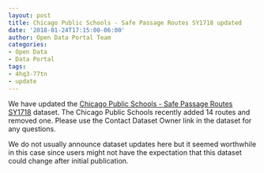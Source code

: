 ```yaml
---
layout: post
title: Chicago Public Schools - Safe Passage Routes SY1718 updated
date: '2018-01-24T17:15:00-06:00'
author: Open Data Portal Team
categories:
- Open Data
- Data Portal
tags:
- 4hq3-77tn
- update
---
```

We have updated the [Chicago Public Schools - Safe Passage Routes SY1718](https://data.cityofchicago.org/d/4hq3-77tn) dataset. The Chicago Public Schools recently added 14 routes and removed one. Please use the Contact Dataset Owner link in the dataset for any questions.

We do not usually announce dataset updates here but it seemed worthwhile in this case since users might not have the expectation that this dataset could change after initial publication.
